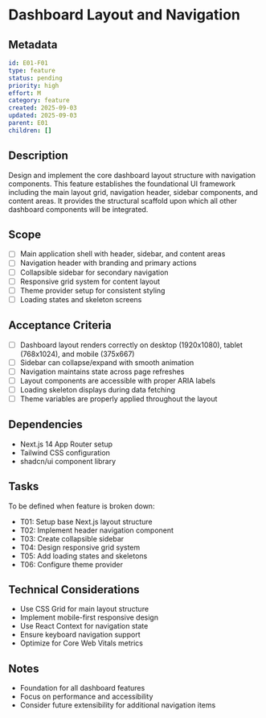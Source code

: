# Dashboard Layout and Navigation

## Metadata
```yaml
id: E01-F01
type: feature
status: pending
priority: high
effort: M
category: feature
created: 2025-09-03
updated: 2025-09-03
parent: E01
children: []
```

## Description
Design and implement the core dashboard layout structure with navigation components. This feature establishes the foundational UI framework including the main layout grid, navigation header, sidebar components, and content areas. It provides the structural scaffold upon which all other dashboard components will be integrated.

## Scope
- [ ] Main application shell with header, sidebar, and content areas
- [ ] Navigation header with branding and primary actions
- [ ] Collapsible sidebar for secondary navigation
- [ ] Responsive grid system for content layout
- [ ] Theme provider setup for consistent styling
- [ ] Loading states and skeleton screens

## Acceptance Criteria
- [ ] Dashboard layout renders correctly on desktop (1920x1080), tablet (768x1024), and mobile (375x667)
- [ ] Sidebar can collapse/expand with smooth animation
- [ ] Navigation maintains state across page refreshes
- [ ] Layout components are accessible with proper ARIA labels
- [ ] Loading skeleton displays during data fetching
- [ ] Theme variables are properly applied throughout the layout

## Dependencies
- Next.js 14 App Router setup
- Tailwind CSS configuration
- shadcn/ui component library

## Tasks
To be defined when feature is broken down:
- T01: Setup base Next.js layout structure
- T02: Implement header navigation component
- T03: Create collapsible sidebar
- T04: Design responsive grid system
- T05: Add loading states and skeletons
- T06: Configure theme provider

## Technical Considerations
- Use CSS Grid for main layout structure
- Implement mobile-first responsive design
- Use React Context for navigation state
- Ensure keyboard navigation support
- Optimize for Core Web Vitals metrics

## Notes
- Foundation for all dashboard features
- Focus on performance and accessibility
- Consider future extensibility for additional navigation items